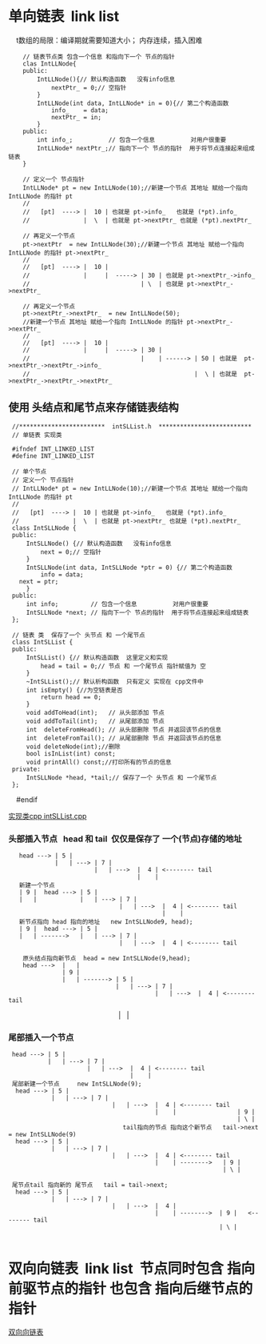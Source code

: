 # 单向链表  link list
     t数组的局限：编译期就需要知道大小； 内存连续，插入困难
     
        // 链表节点类 包含一个信息 和指向下一个 节点的指针
        clas IntLLNode{
        public:
            IntLLNode(){// 默认构造函数   没有info信息
                nextPtr_ = 0;// 空指针
            }
            IntLLNode(int data, IntLLNode* in = 0){// 第二个构造函数
                info_    = data;
                nextPtr_ = in;
            }
        public:
            int info_;          // 包含一个信息          对用户很重要
            IntLLNode* nextPtr_;// 指向下一个 节点的指针  用于将节点连接起来组成链表
        }

        // 定义一个 节点指针
        IntLLNode* pt = new IntLLNode(10);//新建一个节点 其地址 赋给一个指向 IntLLNode 的指针 pt
        //
        //   [pt]  ----> |  10 | 也就是 pt->info_   也就是 (*pt).info_
        //               |  \  | 也就是 pt->nextPtr_ 也就是 (*pt).nextPtr_ 

        // 再定义一个节点
        pt->nextPtr  = new IntLLNode(30);//新建一个节点 其地址 赋给一个指向 IntLLNode 的指针 pt->nextPtr_
        //
        //   [pt]  ----> |  10 |  
        //               |     |  -----> | 30 | 也就是 pt->nextPtr_->info_
        //                               | \  | 也就是 pt->nextPtr_->nextPtr_

        // 再定义一个节点
        pt->nextPtr_->nextPtr_  = new IntLLNode(50);
        //新建一个节点 其地址 赋给一个指向 IntLLNode 的指针 pt->nextPtr_->nextPtr_
        //
        //   [pt]  ----> |  10 |  
        //               |     |  -----> | 30 |  
        //                               |    | ------> | 50 | 也就是  pt->nextPtr_->nextPtr_->info_
        //                                              |  \ | 也就是  pt->nextPtr_->nextPtr_->nextPtr_


## 使用 头结点和尾节点来存储链表结构
     //************************  intSLList.h  **************************
     // 单链表 实现类 

     #ifndef INT_LINKED_LIST
     #define INT_LINKED_LIST

     // 单个节点
     // 定义一个 节点指针
     // IntLLNode* pt = new IntLLNode(10);//新建一个节点 其地址 赋给一个指向 IntLLNode 的指针 pt
     //
     //   [pt]  ----> |  10 | 也就是 pt->info_   也就是 (*pt).info_
     //               |  \  | 也就是 pt->nextPtr_ 也就是 (*pt).nextPtr_  
     class IntSLLNode {
     public:
         IntSLLNode() {// 默认构造函数   没有info信息
             next = 0;// 空指针
         }
         IntSLLNode(int data, IntSLLNode *ptr = 0) {// 第二个构造函数
             info = data; 
       next = ptr;
         }
     public:    
         int info;         // 包含一个信息          对用户很重要
         IntSLLNode *next; // 指向下一个 节点的指针  用于将节点连接起来组成链表
     };

     // 链表 类  保存了一个 头节点 和 一个尾节点 
     class IntSLList {
     public:
         IntSLList() {// 默认构造函数  这里定义和实现 
             head = tail = 0;// 节点 和 一个尾节点 指针赋值为 空 
         }
         ~IntSLList();// 默认析构函数  只有定义 实现在 cpp文件中 
         int isEmpty() {//为空链表是否 
             return head == 0;
         }
         void addToHead(int);   // 从头部添加 节点 
         void addToTail(int);   // 从尾部添加 节点 
         int  deleteFromHead(); // 从头部删除 节点 并返回该节点的信息 
         int  deleteFromTail(); // 从尾部删除 节点 并返回该节点的信息 
         void deleteNode(int);//删除 
         bool isInList(int) const;
         void printAll() const;//打印所有的节点的信息   
     private:
         IntSLLNode *head, *tail;// 保存了一个 头节点 和 一个尾节点
     };
     #endif
     
[实现类cpp intSLList.cpp](datastructure_code/cpp_version/intSLList.cpp)

### 头部插入节点   head 和 tail  仅仅是保存了 一个(节点)存储的地址
       head ---> | 5 |  
                 |   | ---> | 7 |
                            |   | --->  |  4 | <-------- tail
                                        |    |
       新建一个节点                                 
       | 9 |  head ---> | 5 |  
       |   |            |   | ---> | 7 |
                                   |   | --->  |  4 | <-------- tail
                                               |    |   
       新节点指向 head 指向的地址   new IntSLLNode9, head);
       | 9 |  head ---> | 5 |  
       |   | ------->   |   | ---> | 7 |
                                   |   | --->  |  4 | <-------- tail

        原头结点指向新节点  head = new IntSLLNode(9,head);
        head --->  |   | 
                   | 9 |  
                   |   | -------> | 5 |  
                                  |   | ---> | 7 |
                                             |   | --->  |  4 | <-------- tail
                                                         |    |       
                                                         
### 尾部插入一个节点
     head ---> | 5 |  
               |   | ---> | 7 |
                          |   | --->  |  4 | <-------- tail
                                      |    |
     尾部新建一个节点     new IntSLLNode(9);                             
      head ---> | 5 |  
                |   | ---> | 7 |
                                 |   | --->  |  4 | <-------- tail
                                             |    |                 | 9 |   
                                                                    | \ |                                 tail指向的节点 指向这个新节点   tail->next = new IntSLLNode(9)
      head ---> | 5 |  
                |   | ---> | 7 |
                                 |   | --->  |  4 | <-------- tail
                                             |    | -------->   | 9 |   
                                                                | \ | 

     尾节点tail 指向新的 尾节点   tail = tail->next;
      head ---> | 5 |  
                |   | ---> | 7 |
                                 |   | --->  |  4 | 
                                             |    | -------->  | 9 |   <-------- tail
                                                               | \ |                                 
# 双向向链表  link list  节点同时包含 指向前驱节点的指针 也包含 指向后继节点的指针
[双向向链表](datastructure_code/cpp_version/genDLList.h)





